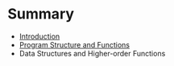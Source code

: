 # Summary

* [Introduction](README.md)
* [Program Structure and Functions](chapter1.md)
* Data Structures and Higher-order Functions

